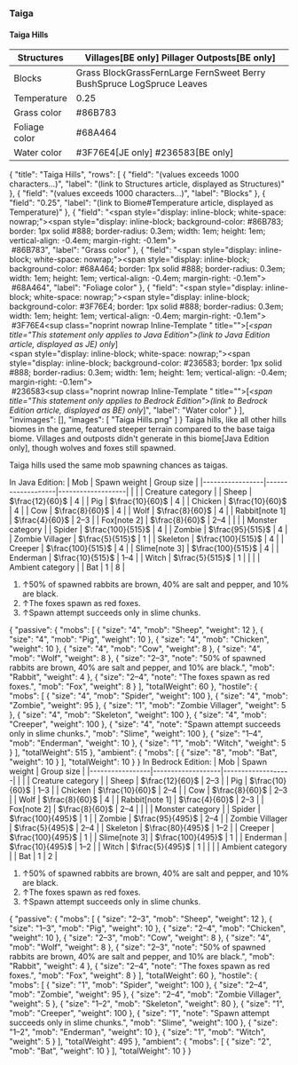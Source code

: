 ### Taiga
#### Taiga Hills
| Structures    | Villages‌[BE  only] Pillager Outposts‌[BE  only]                      |
|---------------|-----------------------------------------------------------------------|
| Blocks        | Grass BlockGrassFernLarge FernSweet Berry BushSpruce LogSpruce Leaves |
| Temperature   | 0.25                                                                  |
| Grass color   | #86B783                                                               |
| Foliage color | #68A464                                                               |
| Water color   | #3F76E4‌[JE  only] #236583‌[BE  only]                                 |

{
    "title": "Taiga Hills",
    "rows": [
        {
            "field": "(values exceeds 1000 characters...)",
            "label": "(link to Structures article, displayed as Structures)"
        },
        {
            "field": "(values exceeds 1000 characters...)",
            "label": "Blocks"
        },
        {
            "field": "0.25",
            "label": "(link to Biome#Temperature article, displayed as Temperature)"
        },
        {
            "field": "<span style=\"display: inline-block; white-space: nowrap;\"><span style=\"display: inline-block; background-color: #86B783; border: 1px solid #888; border-radius: 0.3em; width: 1em; height: 1em; vertical-align: -0.4em; margin-right: -0.1em\"><br></span> #86B783</span>",
            "label": "Grass color"
        },
        {
            "field": "<span style=\"display: inline-block; white-space: nowrap;\"><span style=\"display: inline-block; background-color: #68A464; border: 1px solid #888; border-radius: 0.3em; width: 1em; height: 1em; vertical-align: -0.4em; margin-right: -0.1em\"><br></span> #68A464</span>",
            "label": "Foliage color"
        },
        {
            "field": "<span style=\"display: inline-block; white-space: nowrap;\"><span style=\"display: inline-block; background-color: #3F76E4; border: 1px solid #888; border-radius: 0.3em; width: 1em; height: 1em; vertical-align: -0.4em; margin-right: -0.1em\"><br></span> #3F76E4</span>‌<sup class=\"noprint nowrap Inline-Template \" title=\"\">[<i><span title=\"This statement only applies to Java Edition\">(link to Java Edition article, displayed as JE)  only</span></i>]</sup><br><span style=\"display: inline-block; white-space: nowrap;\"><span style=\"display: inline-block; background-color: #236583; border: 1px solid #888; border-radius: 0.3em; width: 1em; height: 1em; vertical-align: -0.4em; margin-right: -0.1em\"><br></span> #236583</span>‌<sup class=\"noprint nowrap Inline-Template \" title=\"\">[<i><span title=\"This statement only applies to Bedrock Edition\">(link to Bedrock Edition article, displayed as BE)  only</span></i>]</sup>",
            "label": "Water color"
        }
    ],
    "invimages": [],
    "images": [
        "Taiga Hills.png"
    ]
}
Taiga hills, like all other hills biomes in the game, featured steeper terrain compared to the base taiga biome. Villages and outposts didn't generate in this biome‌[Java Edition  only], though wolves and foxes still spawned.

Taiga hills used the same mob spawning chances as taigas.


In Java Edition:
| Mob             | Spawn weight      | Group size        |
|-----------------|-------------------|-------------------|
|                 |                   | Creature category |
| Sheep           | $\frac{12}{60}$   | 4                 |
| Pig             | $\frac{10}{60}$   | 4                 |
| Chicken         | $\frac{10}{60}$   | 4                 |
| Cow             | $\frac{8}{60}$    | 4                 |
| Wolf            | $\frac{8}{60}$    | 4                 |
| Rabbit[note 1]  | $\frac{4}{60}$    | 2–3               |
| Fox[note 2]     | $\frac{8}{60}$    | 2–4               |
|                 |                   | Monster category  |
| Spider          | $\frac{100}{515}$ | 4                 |
| Zombie          | $\frac{95}{515}$  | 4                 |
| Zombie Villager | $\frac{5}{515}$   | 1                 |
| Skeleton        | $\frac{100}{515}$ | 4                 |
| Creeper         | $\frac{100}{515}$ | 4                 |
| Slime[note 3]   | $\frac{100}{515}$ | 4                 |
| Enderman        | $\frac{10}{515}$  | 1–4               |
| Witch           | $\frac{5}{515}$   | 1                 |
|                 |                   | Ambient category  |
| Bat             | 1                 | 8                 |

1. ↑50% of spawned rabbits are brown, 40% are salt and pepper, and 10% are black.
2. ↑The foxes spawn as red foxes.
3. ↑Spawn attempt succeeds only in slime chunks.

{ "passive": { "mobs": [ { "size": "4", "mob": "Sheep", "weight": 12 }, { "size": "4", "mob": "Pig", "weight": 10 }, { "size": "4", "mob": "Chicken", "weight": 10 }, { "size": "4", "mob": "Cow", "weight": 8 }, { "size": "4", "mob": "Wolf", "weight": 8 }, { "size": "2&ndash;3", "note": "50% of spawned rabbits are brown, 40% are salt and pepper, and 10% are black.", "mob": "Rabbit", "weight": 4 }, { "size": "2&ndash;4", "note": "The foxes spawn as red foxes.", "mob": "Fox", "weight": 8 } ], "totalWeight": 60 }, "hostile": { "mobs": [ { "size": "4", "mob": "Spider", "weight": 100 }, { "size": "4", "mob": "Zombie", "weight": 95 }, { "size": "1", "mob": "Zombie Villager", "weight": 5 }, { "size": "4", "mob": "Skeleton", "weight": 100 }, { "size": "4", "mob": "Creeper", "weight": 100 }, { "size": "4", "note": "Spawn attempt succeeds only in slime chunks.", "mob": "Slime", "weight": 100 }, { "size": "1&ndash;4", "mob": "Enderman", "weight": 10 }, { "size": "1", "mob": "Witch", "weight": 5 } ], "totalWeight": 515 }, "ambient": { "mobs": [ { "size": "8", "mob": "Bat", "weight": 10 } ], "totalWeight": 10 } }
In Bedrock Edition:
| Mob             | Spawn weight      | Group size        |
|-----------------|-------------------|-------------------|
|                 |                   | Creature category |
| Sheep           | $\frac{12}{60}$   | 2–3               |
| Pig             | $\frac{10}{60}$   | 1–3               |
| Chicken         | $\frac{10}{60}$   | 2–4               |
| Cow             | $\frac{8}{60}$    | 2–3               |
| Wolf            | $\frac{8}{60}$    | 4                 |
| Rabbit[note 1]  | $\frac{4}{60}$    | 2–3               |
| Fox[note 2]     | $\frac{8}{60}$    | 2–4               |
|                 |                   | Monster category  |
| Spider          | $\frac{100}{495}$ | 1                 |
| Zombie          | $\frac{95}{495}$  | 2–4               |
| Zombie Villager | $\frac{5}{495}$   | 2–4               |
| Skeleton        | $\frac{80}{495}$  | 1–2               |
| Creeper         | $\frac{100}{495}$ | 1                 |
| Slime[note 3]   | $\frac{100}{495}$ | 1                 |
| Enderman        | $\frac{10}{495}$  | 1–2               |
| Witch           | $\frac{5}{495}$   | 1                 |
|                 |                   | Ambient category  |
| Bat             | 1                 | 2                 |

1. ↑50% of spawned rabbits are brown, 40% are salt and pepper, and 10% are black.
2. ↑The foxes spawn as red foxes.
3. ↑Spawn attempt succeeds only in slime chunks.

{ "passive": { "mobs": [ { "size": "2&ndash;3", "mob": "Sheep", "weight": 12 }, { "size": "1&ndash;3", "mob": "Pig", "weight": 10 }, { "size": "2&ndash;4", "mob": "Chicken", "weight": 10 }, { "size": "2&ndash;3", "mob": "Cow", "weight": 8 }, { "size": "4", "mob": "Wolf", "weight": 8 }, { "size": "2&ndash;3", "note": "50% of spawned rabbits are brown, 40% are salt and pepper, and 10% are black.", "mob": "Rabbit", "weight": 4 }, { "size": "2&ndash;4", "note": "The foxes spawn as red foxes.", "mob": "Fox", "weight": 8 } ], "totalWeight": 60 }, "hostile": { "mobs": [ { "size": "1", "mob": "Spider", "weight": 100 }, { "size": "2&ndash;4", "mob": "Zombie", "weight": 95 }, { "size": "2&ndash;4", "mob": "Zombie Villager", "weight": 5 }, { "size": "1&ndash;2", "mob": "Skeleton", "weight": 80 }, { "size": "1", "mob": "Creeper", "weight": 100 }, { "size": "1", "note": "Spawn attempt succeeds only in slime chunks.", "mob": "Slime", "weight": 100 }, { "size": "1&ndash;2", "mob": "Enderman", "weight": 10 }, { "size": "1", "mob": "Witch", "weight": 5 } ], "totalWeight": 495 }, "ambient": { "mobs": [ { "size": "2", "mob": "Bat", "weight": 10 } ], "totalWeight": 10 } }

